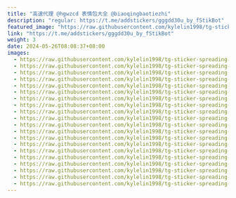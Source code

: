 ```yaml
---
title: "高速代理 @hgwzcd 表情包大全 @biaoqingbaotiezhi"
description: "regular: https://t.me/addstickers/gggdd30u_by_fStikBot"
featured_image: "https://raw.githubusercontent.com/kylelin1998/tg-sticker-spreading-worldwide-images/main/img/dc954079-05e8-43fc-9934-a5d8295109a9.jpg"
link: "https://t.me/addstickers/gggdd30u_by_fStikBot"
weight: 3
date: 2024-05-26T08:08:37+08:00
images:
  - https://raw.githubusercontent.com/kylelin1998/tg-sticker-spreading-worldwide-images/main/img/dc954079-05e8-43fc-9934-a5d8295109a9.jpg
  - https://raw.githubusercontent.com/kylelin1998/tg-sticker-spreading-worldwide-images/main/img/0f8b9c17-f72f-42a2-b91b-7226c2531c23.jpg
  - https://raw.githubusercontent.com/kylelin1998/tg-sticker-spreading-worldwide-images/main/img/3de2a84b-dfad-4a19-bbb3-c37b6e33777f.jpg
  - https://raw.githubusercontent.com/kylelin1998/tg-sticker-spreading-worldwide-images/main/img/d8b977ce-e69d-4f16-b385-b2d72aa6a107.jpg
  - https://raw.githubusercontent.com/kylelin1998/tg-sticker-spreading-worldwide-images/main/img/ead53e92-0e64-427d-836b-237628d13aa3.jpg
  - https://raw.githubusercontent.com/kylelin1998/tg-sticker-spreading-worldwide-images/main/img/6b164329-6965-4d36-94dd-8348355869ab.jpg
  - https://raw.githubusercontent.com/kylelin1998/tg-sticker-spreading-worldwide-images/main/img/ef9f0202-f9fc-4a66-8b7f-8acc0e975bc4.jpg
  - https://raw.githubusercontent.com/kylelin1998/tg-sticker-spreading-worldwide-images/main/img/bf1353cf-4c3f-492f-8647-177532276820.jpg
  - https://raw.githubusercontent.com/kylelin1998/tg-sticker-spreading-worldwide-images/main/img/e39015bf-0685-4b47-89c1-782d1f7558d6.jpg
  - https://raw.githubusercontent.com/kylelin1998/tg-sticker-spreading-worldwide-images/main/img/d5e0db72-366a-4c07-bcd9-9aeec8c042e8.jpg
  - https://raw.githubusercontent.com/kylelin1998/tg-sticker-spreading-worldwide-images/main/img/36f8cdce-4587-4f8f-9195-ae5075994ab5.jpg
  - https://raw.githubusercontent.com/kylelin1998/tg-sticker-spreading-worldwide-images/main/img/a1d0df53-9a2f-4116-bf30-f21a806d21b8.jpg
  - https://raw.githubusercontent.com/kylelin1998/tg-sticker-spreading-worldwide-images/main/img/8cf4c5bc-f84c-45da-9d8a-df4cd7ca757b.jpg
  - https://raw.githubusercontent.com/kylelin1998/tg-sticker-spreading-worldwide-images/main/img/6e9a2c78-5960-4d0f-8aed-f50f90f846be.jpg
  - https://raw.githubusercontent.com/kylelin1998/tg-sticker-spreading-worldwide-images/main/img/394605c1-e468-44a8-8825-97548d736849.jpg
  - https://raw.githubusercontent.com/kylelin1998/tg-sticker-spreading-worldwide-images/main/img/be31f6e6-49c7-4928-9fca-e0a6424c1060.jpg
  - https://raw.githubusercontent.com/kylelin1998/tg-sticker-spreading-worldwide-images/main/img/43cb0755-76ed-4418-a4fe-26ed7af4bdb7.jpg
  - https://raw.githubusercontent.com/kylelin1998/tg-sticker-spreading-worldwide-images/main/img/17e96a1d-22ec-4219-abe5-3dd9ca867bd2.jpg
  - https://raw.githubusercontent.com/kylelin1998/tg-sticker-spreading-worldwide-images/main/img/755e8a71-2cc5-49f8-84ab-b7070a153fbc.jpg
  - https://raw.githubusercontent.com/kylelin1998/tg-sticker-spreading-worldwide-images/main/img/81fbadeb-9ab0-4d2e-99be-fd7d6d68b486.jpg
---
```

